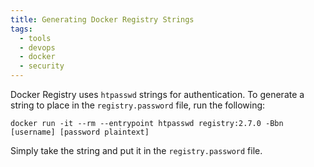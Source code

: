 ```yaml
---
title: Generating Docker Registry Strings
tags:
  - tools
  - devops
  - docker
  - security
---
```


Docker Registry uses `htpasswd` strings for authentication. To generate a string to place in the `registry.password` file, run the following:

```
docker run -it --rm --entrypoint htpasswd registry:2.7.0 -Bbn [username] [password plaintext]
```

Simply take the string and put it in the `registry.password` file.
